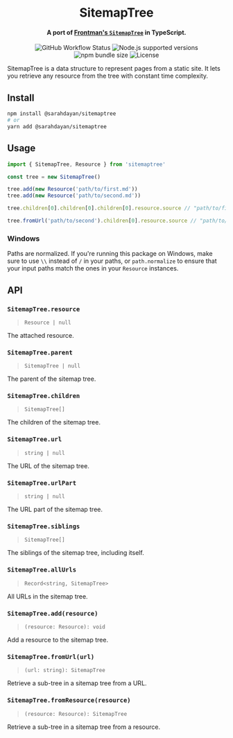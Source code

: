 <p align="center">
  <h1 align="center">SitemapTree</h1>
  <h4 align="center">A port of <a href="https://github.com/algolia/frontman/blob/master/lib/frontman/sitemap_tree.rb" target="_blank">Frontman's <code>SitemapTree</code></a> in TypeScript.</h4>

  <p align="center">
    <img src="https://img.shields.io/github/workflow/status/sarahdayan/sitemaptree/CI/master" alt="GitHub Workflow Status" />
    <img src="https://img.shields.io/node/v/@sarahdayan/sitemaptree" alt="Node.js supported versions" />
    <img src="https://img.shields.io/bundlephobia/minzip/@sarahdayan/sitemaptree" alt="npm bundle size" />
    <img src="https://img.shields.io/npm/l/@sarahdayan/sitemaptree" alt="License" />
  </p>
</p>

SitemapTree is a data structure to represent pages from a static site. It lets you retrieve any resource from the tree with constant time complexity.

## Install

```sh
npm install @sarahdayan/sitemaptree
# or
yarn add @sarahdayan/sitemaptree
```

## Usage

```ts
import { SitemapTree, Resource } from 'sitemaptree'

const tree = new SitemapTree()

tree.add(new Resource('path/to/first.md'))
tree.add(new Resource('path/to/second.md'))

tree.children[0].children[0].children[0].resource.source // "path/to/first.md"

tree.fromUrl('path/to/second').children[0].resource.source // "path/to/second.md"
```

### Windows

Paths are normalized. If you're running this package on Windows, make sure to use `\\` instead of `/` in your paths, or `path.normalize` to ensure that your input paths match the ones in your `Resource` instances.

## API

### `SitemapTree.resource`

> `Resource | null`

The attached resource.

### `SitemapTree.parent`

> `SitemapTree | null`

The parent of the sitemap tree.

### `SitemapTree.children`

> `SitemapTree[]`

The children of the sitemap tree.

### `SitemapTree.url`

> `string | null`

The URL of the sitemap tree.

### `SitemapTree.urlPart`

> `string | null`

The URL part of the sitemap tree.

### `SitemapTree.siblings`

> `SitemapTree[]`

The siblings of the sitemap tree, including itself.

### `SitemapTree.allUrls`

> `Record<string, SitemapTree>`

All URLs in the sitemap tree.

### `SitemapTree.add(resource)`

> `(resource: Resource): void`

Add a resource to the sitemap tree.

### `SitemapTree.fromUrl(url)`

> `(url: string): SitemapTree`

Retrieve a sub-tree in a sitemap tree from a URL.

### `SitemapTree.fromResource(resource)`

> `(resource: Resource): SitemapTree`

Retrieve a sub-tree in a sitemap tree from a resource.
